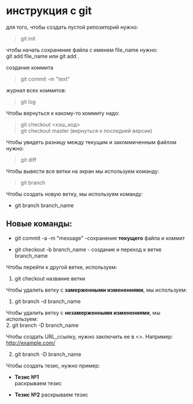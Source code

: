 # инструкция с git

для того, чтобы создать пустой репозиторий нужно:  

> git init

чтобы начать сохранение файла с именем file_name нужно:  
git add file_name или  git add .

создание коммита  
> git commit -m "text"

журнал всех коммитов:
>git log

Чтобы вернуться к какому-то коммиту надо:  
>git checkout <хэш_код>  
>git checkout master (вернуться к последней версии)

Чтобы увидеть разницу между текущим и закоммиченным файлом нужно:

>git diff

Чтобы вывести все ветки на экран мы используем команду:
> git branch

Чтобы создать новую ветку, мы используем команду:
* git branch branch_name

## Новые команды:
+ git commit -a -m "message" -сохранение **текущего** файла и коммит
* git checkout -b branch_name - создание и переход к ветке branch_name

Чтобы перейти к другой ветке, используем:
1. git checkout название ветки

Чтобы удалить ветку с **замерженными изменениями**, мы используем:  
1. git branch -d branch_name  

Чтобы удалить ветку с **незамерженными изменениями**, мы используем:   
2. git branch -D branch_name

Чтобы создать URL_ссылку, нужно заключить ее в <>. Например: <http://example.com/>



2. git branch -D branch_name  


Чтобы создать тезис, нужно пример:
* __Тезис №1__  
раскрываем тезис
+ __Тезис №2__
раскрываем тезис



 

